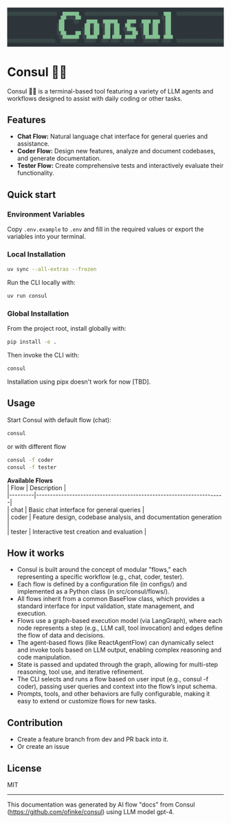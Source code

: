 ![Logo](content/ascii_logo.png)

# Consul 🧑‍🔬

Consul 🧑‍🔬 is a terminal-based tool featuring a variety of LLM agents and workflows designed to assist with daily coding or other tasks.

## Features
                                                                                                          
- **Chat Flow:** Natural language chat interface for general queries and assistance.                                   
- **Coder Flow:** Design new features, analyze and document codebases, and generate documentation.                     
- **Tester Flow:** Create comprehensive tests and interactively evaluate their functionality.                          


## Quick start

### Environment Variables

Copy `.env.example` to `.env` and fill in the required values or export the variables into your terminal.

### Local Installation

```bash
uv sync --all-extras --frozen
```

Run the CLI locally with:

```bash
uv run consul
```

### Global Installation

From the project root, install globally with:

```bash
pip install -e .
```

Then invoke the CLI with:

```bash
consul
```
Installation using pipx doesn't work for now [TBD].

## Usage

Start Consul with default flow (chat):

```bash
consul
```

or with different flow

```bash
consul -f coder
consul -f tester 
```
**Available Flows**                                                                                                    
 | Flow    | Description                                                        |                                       
 |---------|--------------------------------------------------------------------|                                       
 | chat    | Basic chat interface for general queries                           |                                       
 | coder   | Feature design, codebase analysis, and documentation generation    |                                       
 | tester  | Interactive test creation and evaluation                           |

## How it works

- Consul is built around the concept of modular "flows," each representing a specific workflow (e.g., chat, coder, tester).
- Each flow is defined by a configuration file (in configs/) and implemented as a Python class (in src/consul/flows/). 
- All flows inherit from a common BaseFlow class, which provides a standard interface for input validation, state management, and execution.
- Flows use a graph-based execution model (via LangGraph), where each node represents a step (e.g., LLM call, tool invocation) and edges define the flow of data and decisions.
- The agent-based flows (like ReactAgentFlow) can dynamically select and invoke tools based on LLM output, enabling complex reasoning and code manipulation.
- State is passed and updated through the graph, allowing for multi-step reasoning, tool use, and iterative refinement.
- The CLI selects and runs a flow based on user input (e.g., consul -f coder), passing user queries and context into the flow’s input schema.
- Prompts, tools, and other behaviors are fully configurable, making it easy to extend or customize flows for new tasks.

## Contribution

- Create a feature branch from dev and PR back into it.
- Or create an issue

## License

MIT

---

This documentation was generated by AI flow "docs" from Consul (https://github.com/ofinke/consul) using LLM model gpt-4.
